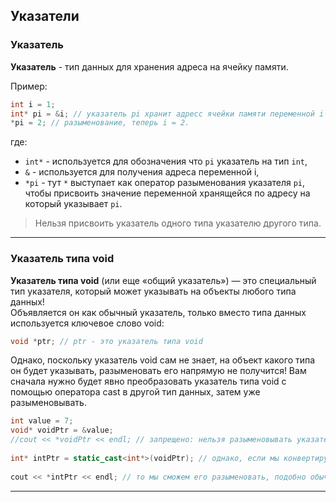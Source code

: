 ## Указатели

### Указатель

**Указатель** - тип данных для хранения адреса на ячейку памяти.

Пример:
```c++
int i = 1;
int* pi = &i; // указатель pi хранит адресс ячейки памяти переменной i
*pi = 2; // разыменование, теперь i = 2.
```
где:  

* `int*` - используется для обозначения что `pi` указатель на тип `int`,  
* `&` - используется для получения адреса переменной i,  
* `*pi` - тут `*` выступает как оператор разыменования указателя `pi`, чтобы присвоить значение переменной хранящейся по адресу на который указывает `pi`.  

>Нельзя присвоить указатель одного типа указателю другого типа.
---

### Указатель типа void 

**Указатель типа void** (или еще «общий указатель») — это специальный тип указателя, который может указывать на объекты любого типа данных!  
Объявляется он как обычный указатель, только вместо типа данных используется ключевое слово void:  

```c++
void *ptr; // ptr - это указатель типа void
```

Однако, поскольку указатель void сам не знает, на объект какого типа он будет указывать, разыменовать его напрямую не получится! Вам сначала нужно будет явно преобразовать указатель типа void с помощью оператора cast в другой тип данных, затем уже разыменовывать.

```c++
int value = 7;
void* voidPtr = &value;
//cout << *voidPtr << endl; // запрещено: нельзя разыменовывать указатель типа void
 
int* intPtr = static_cast<int*>(voidPtr); // однако, если мы конвертируем наш указатель void в указатель int
 
cout << *intPtr << endl; // то мы сможем его разыменовать, подобно обычному указателю
```

---